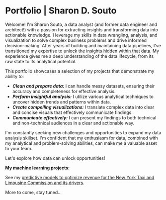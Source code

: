 # Portfolio | Sharon D. Souto
Welcome! I'm Sharon Souto, a data analyst (and former data engineer and architect!) with a passion for extracting insights and transforming data into actionable knowledge.  I leverage my skills in data wrangling, analysis, and visualization to solve complex business problems and drive informed decision-making.  After years of building and maintaining data pipelines, I've transitioned my expertise to unlock the insights hidden within that data. My experience gives me a deep understanding of the data lifecycle, from its raw state to its analytical potential.

This portfolio showcases a selection of my projects that demonstrate my ability to:

* ***Clean and prepare data:*** I can handle messy datasets, ensuring their accuracy and completeness for effective analysis.
* ***Perform insightful analysis:*** I utilize various analytical techniques to uncover hidden trends and patterns within data.
* ***Create compelling visualizations:*** I translate complex data into clear and concise visuals that effectively communicate findings.
* ***Communicate effectively:*** I can present my findings to both technical and non-technical audiences in a clear and actionable way.

I'm constantly seeking new challenges and opportunities to expand my data analysis skillset.  I'm confident that my enthusiasm for data, combined with my analytical and problem-solving abilities, can make me a valuable asset to your team.

Let's explore how data can unlock opportunities!

**My machine learning projects:**

See my [predictive models to optimize revenue for the New York Taxi and Limousine Commission and its drivers](https://github.com/sdsouto/nyc-tlc-tip-prediction).

More to come, stay tuned...
